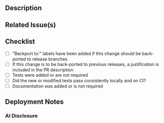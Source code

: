 <!--
  Thank you for your contribution to the Vitess project.
  How to contribute: https://vitess.io/docs/contributing/
  Please first make sure there is an open Issue to discuss the feature/fix suggested in this PR.
  If this is a new feature, please mark the Issue as "RFC".
 -->

<!-- if this PR is Work in Progress please create it as a Draft Pull Request -->

## Description

<!-- A few sentences describing the overall goals of the pull request's commits. -->
<!-- If this is a bug fix and you think the fix should be backported, please write so. -->

## Related Issue(s)

<!-- List related issues and pull requests. If this PR fixes an issue, please add it using Fixes #????  -->

## Checklist

-   [ ] "Backport to:" labels have been added if this change should be back-ported to release branches
-   [ ] If this change is to be back-ported to previous releases, a justification is included in the PR description
-   [ ] Tests were added or are not required
-   [ ] Did the new or modified tests pass consistently locally and on CI?
-   [ ] Documentation was added or is not required

## Deployment Notes

<!-- Notes regarding deployment of the contained body of work. These should note any db migrations, etc. -->

### AI Disclosure

<!-- 
  A sentence or two describing whether AI was used to author any of the code in this pull request
  Example: "This PR was written primarily by Claude Code" or "Tests written by GPT-5"
  For more information: https://github.com/vitessio/enhancements/blob/main/veps/vep-7.md
-->

